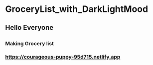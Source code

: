 # GroceryList_with_DarkLightMood
<h2>Hello Everyone<h2/>
<h3>Making Grocery list<h3>
<a href="https://courageous-puppy-95d715.netlify.app">https://courageous-puppy-95d715.netlify.app<a/>
